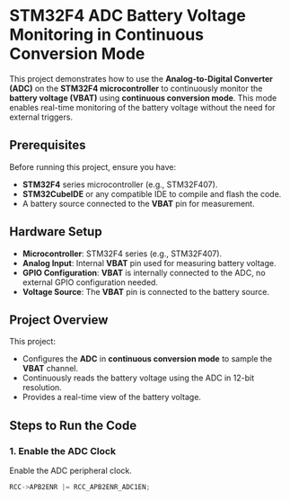 # STM32F4 ADC Battery Voltage Monitoring in Continuous Conversion Mode

This project demonstrates how to use the **Analog-to-Digital Converter (ADC)** on the **STM32F4 microcontroller** to continuously monitor the **battery voltage (VBAT)** using **continuous conversion mode**. This mode enables real-time monitoring of the battery voltage without the need for external triggers.

## Prerequisites

Before running this project, ensure you have:
- **STM32F4** series microcontroller (e.g., STM32F407).
- **STM32CubeIDE** or any compatible IDE to compile and flash the code.
- A battery source connected to the **VBAT** pin for measurement.

## Hardware Setup

- **Microcontroller**: STM32F4 series (e.g., STM32F407).
- **Analog Input**: Internal **VBAT** pin used for measuring battery voltage.
- **GPIO Configuration**: **VBAT** is internally connected to the ADC, no external GPIO configuration needed.
- **Voltage Source**: The **VBAT** pin is connected to the battery source.

## Project Overview

This project:
- Configures the **ADC** in **continuous conversion mode** to sample the **VBAT** channel.
- Continuously reads the battery voltage using the ADC in 12-bit resolution.
- Provides a real-time view of the battery voltage.

## Steps to Run the Code

### 1. **Enable the ADC Clock**
Enable the ADC peripheral clock.

```c
RCC->APB2ENR |= RCC_APB2ENR_ADC1EN;